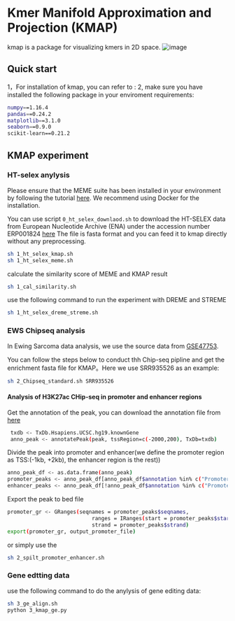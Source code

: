 # Kmer Manifold Approximation and Projection (KMAP)
kmap is a package for visualizing kmers in 2D space. 
![image](https://github.com/Dionysos-o/kmap/blob/main/kmap_paper/kmapshownew.gif)
## Quick start
1，For installation of kmap, you can refer to :
2, make sure you have installed the following package in your enviroment
requirements:
```bash
numpy==1.16.4
pandas==0.24.2
matplotlib==3.1.0
seaborn==0.9.0
scikit-learn==0.21.2
```

## KMAP experiment
### HT-selex anylysis
Please ensure that the MEME suite has been installed in your environment by following the tutorial [here](https://meme-suite.org/meme/doc/install.html). We recommend using Docker for the installation.

You can use script `0_ht_selex_downlaod.sh` to download the HT-SELEX data from European Nucleotide Archive (ENA) under the accession number ERP001824 [here](https://www.ebi.ac.uk/ena/browser/view/PRJEB3289)
The file is fasta format and you can feed it to kmap directly without any preprocessing. 

```bash
sh 1_ht_selex_kmap.sh
sh 1_ht_selex_meme.sh
```
calculate the similarity score of MEME and KMAP result
```bash
sh 1_cal_similarity.sh
```
use the following command to run the experiment with DREME and STREME
```bash
sh 1_ht_selex_dreme_streme.sh
```

### EWS Chipseq analysis
In Ewing Sarcoma data analysis, we use the source data from [GSE47753](https://www.ncbi.nlm.nih.gov/geo/query/acc.cgi?acc=GSE47753).

You can follow the steps below to conduct thh Chip-seq pipline and get the enrichment fasta file for KMAP。Here we use SRR935526 as an example:
```bash
sh 2_Chipseq_standard.sh SRR935526
```
#### Analysis of H3K27ac CHip-seq in promoter and enhancer regions

Get the annotation of the peak, you can download the annotation file from [here](https://www.bioconductor.org/packages/release/data/annotation/html/TxDb.Hsapiens.UCSC.hg19.knownGene.html)
```bash
 txdb <- TxDb.Hsapiens.UCSC.hg19.knownGene
 anno_peak <- annotatePeak(peak, tssRegion=c(-2000,200), TxDb=txdb)
```
Divide the peak into promoter and enhancer(we define the promoter region as TSS:(-1kb, +2kb), the enhancer region is the rest))
```bash
anno_peak_df <- as.data.frame(anno_peak)
promoter_peaks <- anno_peak_df[anno_peak_df$annotation %in% c("Promoter (<=1kb)", "Promoter (1-2kb)"), ]
enhancer_peaks <- anno_peak_df[!anno_peak_df$annotation %in% c("Promoter (<=1kb)", "Promoter (1-2kb)"), ]
```
Export the peak to bed file 
```bash
promoter_gr <- GRanges(seqnames = promoter_peaks$seqnames,
	                       ranges = IRanges(start = promoter_peaks$start, end = promoter_peaks$end),
	                       strand = promoter_peaks$strand)
export(promoter_gr, output_promoter_file)
```
or simply use the 
```bash
sh 2_spilt_promoter_enhancer.sh
```
### Gene edtting data
use the following command to do the anylysis of gene editing data:
```bash
sh 3_ge_align.sh
python 3_kmap_ge.py
```

[comment]: <> (Release commands)
[comment]: <> (python -m build) 
[comment]: <> (python3 -m twine upload --repository testpypi dist/*)

